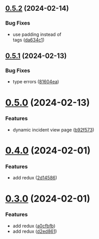 ## [0.5.2](https://github.com/onesoft-sudo/statuscraft/compare/v0.5.1...v0.5.2) (2024-02-14)


### Bug Fixes

* use padding instead of <br /> tags ([da634c1](https://github.com/onesoft-sudo/statuscraft/commit/da634c1a0ac38f4dc0905522152fedc47aba67dd))



## [0.5.1](https://github.com/onesoft-sudo/statuscraft/compare/v0.5.0...v0.5.1) (2024-02-13)


### Bug Fixes

* type errors ([81604ea](https://github.com/onesoft-sudo/statuscraft/commit/81604ea452081e2b9a1d40fddc6f6d437f30da25))



# [0.5.0](https://github.com/onesoft-sudo/statuscraft/compare/v0.4.0...v0.5.0) (2024-02-13)


### Features

* dynamic incident view page ([b92f573](https://github.com/onesoft-sudo/statuscraft/commit/b92f573db4c356c82a0cd3e4c02dbd87b52de094))



# [0.4.0](https://github.com/onesoft-sudo/statuscraft/compare/v0.3.0...v0.4.0) (2024-02-01)


### Features

* add redux ([2d14586](https://github.com/onesoft-sudo/statuscraft/commit/2d145869776a07d7d313e45b77f34d7f200f3413))



# [0.3.0](https://github.com/onesoft-sudo/statuscraft/compare/v0.2.0...v0.3.0) (2024-02-01)


### Features

* add redux ([a0cfbfb](https://github.com/onesoft-sudo/statuscraft/commit/a0cfbfbd26813be13f0c344914266b4779518fa4))
* add redux ([d2ed861](https://github.com/onesoft-sudo/statuscraft/commit/d2ed861565fa874ddd75a85e6660a0e0d42c8d79))



